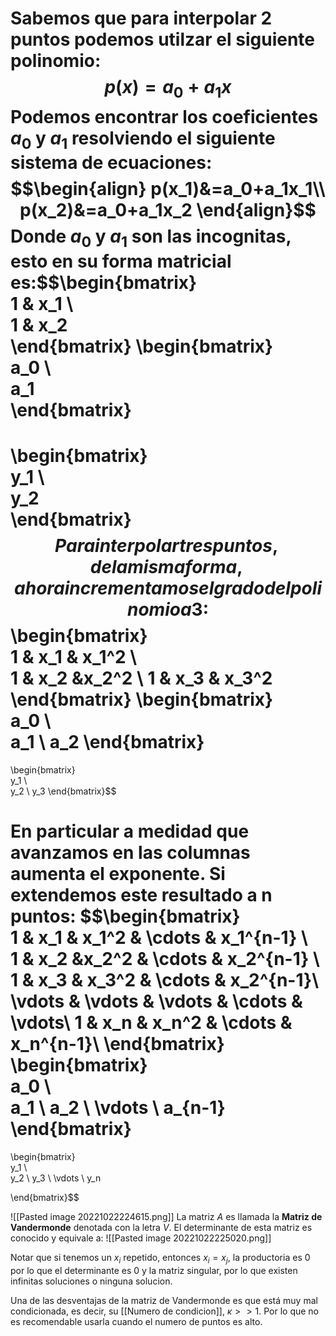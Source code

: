 Sabemos que para interpolar $2$ puntos podemos utilzar el siguiente polinomio:
$$p(x)=a_0+a_1x$$
Podemos encontrar los coeficientes $a_0$ y $a_1$ resolviendo el siguiente sistema de ecuaciones:
$$\begin{align}
p(x_1)&=a_0+a_1x_1\\
p(x_2)&=a_0+a_1x_2
\end{align}$$
Donde $a_0$ y $a_1$ son las incognitas, esto en su forma matricial es:$$\begin{bmatrix}  
1 & x_1 \\  
1 & x_2  
\end{bmatrix}
\begin{bmatrix}  
a_0 \\  
a_1  
\end{bmatrix}
=
\begin{bmatrix}  
 y_1 \\  
y_2  
\end{bmatrix}$$
Para interpolar tres puntos, de la misma forma, ahora incrementamos el grado del polinomio a 3:
$$\begin{bmatrix}  
1 & x_1 & x_1^2 \\  
1 & x_2 &x_2^2 \\
1 & x_3 & x_3^2
\end{bmatrix}
\begin{bmatrix}  
a_0 \\  
a_1  \\
a_2
\end{bmatrix}
=
\begin{bmatrix}  
 y_1 \\  
y_2 \\
y_3
\end{bmatrix}$$

En particular a medidad que avanzamos en las columnas aumenta el exponente.
Si extendemos este resultado a n puntos:
$$\begin{bmatrix}  
1 & x_1 & x_1^2 & \cdots & x_1^{n-1}  \\  
1 & x_2 &x_2^2 & \cdots & x_2^{n-1} \\
1 & x_3 & x_3^2 & \cdots & x_2^{n-1}\\
\vdots & \vdots & \vdots & \cdots & \vdots\\
1 & x_n & x_n^2 & \cdots & x_n^{n-1}\\
\end{bmatrix}
\begin{bmatrix}  
a_0 \\  
a_1  \\
a_2  \\
\vdots \\
a_{n-1}
\end{bmatrix}
=
\begin{bmatrix}  
 y_1 \\  
y_2 \\
y_3 \\
\vdots \\
y_n

\end{bmatrix}$$

![[Pasted image 20221022224615.png]]
La matriz $A$ es llamada la **Matriz de Vandermonde** denotada con la letra $V$.
El determinante de esta matriz es conocido y equivale a:
![[Pasted image 20221022225020.png]]

Notar que si tenemos un $x_i$ repetido, entonces $x_i=x_j$, la productoria es 0 por lo que el determinante es 0 y la matriz singular, por lo que existen infinitas soluciones o ninguna solucion.

Una de las desventajas de la matriz de Vandermonde es que está muy mal condicionada, es decir, su [[Numero de condicion]], $\kappa >> 1$. Por lo que no es recomendable usarla cuando el numero de puntos es alto.